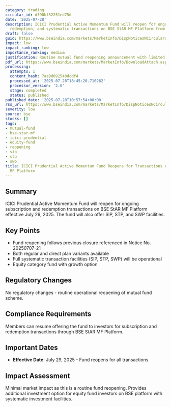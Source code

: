 ```yaml
---
category: trading
circular_id: d390bf52251ed75d
date: '2025-07-28'
description: ICICI Prudential Active Momentum Fund will reopen for ongoing subscription,
  redemption, and systematic transactions on BSE StAR MF Platform from July 29, 2025.
draft: false
guid: https://www.bseindia.com/markets/MarketInfo/DispNoticesNCirculars.aspx?Noticeid={B664F28B-1192-4BA5-BB26-782A251552B2}&noticeno=20250728-23&dt=07/28/2025&icount=23&totcount=68&flag=0
impact: low
impact_ranking: low
importance_ranking: medium
justification: Routine mutual fund reopening announcement with limited market impact
pdf_url: https://www.bseindia.com/markets/MarketInfo/DownloadAttach.aspx?id=20250728-23&attachedId=
processing:
  attempts: 1
  content_hash: 7aa9d092540dcdf4
  processed_at: '2025-07-28T18:45:20.710262'
  processor_version: '2.0'
  stage: completed
  status: published
published_date: '2025-07-28T10:57:54+00:00'
rss_url: https://www.bseindia.com/markets/MarketInfo/DispNoticesNCirculars.aspx?Noticeid={B664F28B-1192-4BA5-BB26-782A251552B2}&noticeno=20250728-23&dt=07/28/2025&icount=23&totcount=68&flag=0
severity: low
source: bse
stocks: []
tags:
- mutual-fund
- bse-star-mf
- icici-prudential
- equity-fund
- reopening
- sip
- stp
- swp
title: ICICI Prudential Active Momentum Fund Reopens for Transactions on BSE StAR
  MF Platform
---
```


## Summary

ICICI Prudential Active Momentum Fund will reopen for ongoing subscription and redemption transactions on BSE StAR MF Platform effective July 29, 2025. The fund will also offer SIP, STP, and SWP facilities.

## Key Points

- Fund reopening follows previous closure referenced in Notice No. 20250707-21
- Both regular and direct plan variants available
- Full systematic transaction facilities (SIP, STP, SWP) will be operational
- Equity category fund with growth option

## Regulatory Changes

No regulatory changes - routine operational reopening of mutual fund scheme.

## Compliance Requirements

Members can resume offering the fund to investors for subscription and redemption transactions through BSE StAR MF Platform.

## Important Dates

- **Effective Date**: July 29, 2025 - Fund reopens for all transactions

## Impact Assessment

Minimal market impact as this is a routine fund reopening. Provides additional investment option for equity fund investors on BSE platform with systematic investment facilities.
